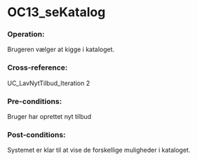 # OC13_seKatalog

### Operation:

Brugeren vælger at kigge i kataloget. 

### Cross-reference:
UC_LavNytTilbud_Iteration 2

### Pre-conditions:

Bruger har oprettet nyt tilbud

### Post-conditions:

Systemet er klar til at vise de forskellige muligheder i kataloget.

